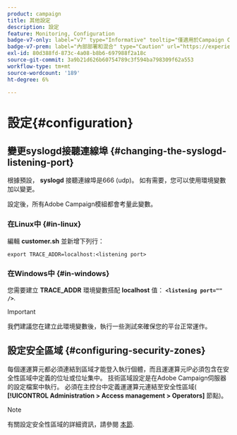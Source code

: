 ```yaml
---
product: campaign
title: 其他設定
description: 設定
feature: Monitoring, Configuration
badge-v7-only: label="v7" type="Informative" tooltip="僅適用於Campaign Classic v7"
badge-v7-prem: label="內部部署和混合" type="Caution" url="https://experienceleague.adobe.com/docs/campaign-classic/using/installing-campaign-classic/architecture-and-hosting-models/hosting-models-lp/hosting-models.html?lang=zh-Hant" tooltip="僅適用於內部部署和混合部署"
exl-id: 80d388fd-873c-4a08-b8b6-697988f2a18c
source-git-commit: 3a9b21d626b60754789c3f594ba798309f62a553
workflow-type: tm+mt
source-wordcount: '189'
ht-degree: 6%

---
```


# 設定{#configuration}



## 變更syslogd接聽連線埠 {#changing-the-syslogd-listening-port}

根據預設， **syslogd** 接聽連線埠是666 (udp)。 如有需要，您可以使用環境變數加以變更。

設定後，所有Adobe Campaign模組都會考量此變數。

### 在Linux中 {#in-linux}

編輯 **customer.sh** 並新增下列行：

```
export TRACE_ADDR=localhost:<listening port>
```

### 在Windows中 {#in-windows}

您需要建立 **TRACE_ADDR** 環境變數搭配 **localhost** 值： **`<listening port="" />`**.

>[!IMPORTANT]
>
>我們建議您在建立此環境變數後，執行一些測試來確保您的平台正常運作。

## 設定安全區域 {#configuring-security-zones}

每個運運算元都必須連結到區域才能登入執行個體，而且運運算元IP必須包含在安全性區域中定義的位址或位址集中。 技術區域設定是在Adobe Campaign伺服器的設定檔案中執行。 必須在主控台中定義運運算元連結至安全性區域( **[!UICONTROL Administration > Access management > Operators]** 節點)。

>[!NOTE]
>
>有關設定安全性區域的詳細資訊，請參閱 [本節](../../installation/using/security-zones.md).
